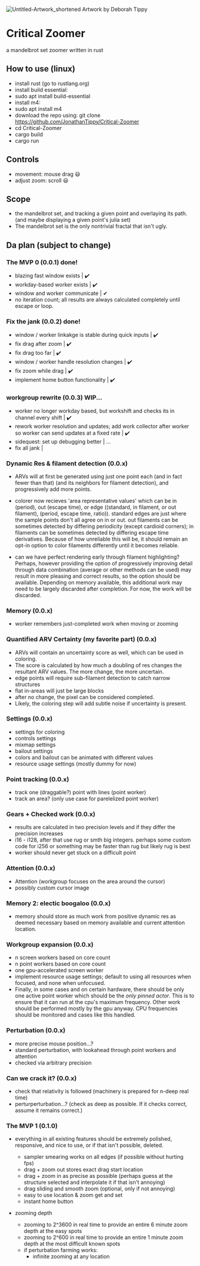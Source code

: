 ![Untitled-Artwork_shortened](https://user-images.githubusercontent.com/54297927/212390663-ff8359e9-438a-4742-8cf6-3b7675a27f7a.jpg)
Artwork by Deborah Tippy

# Critical Zoomer
a mandelbrot set zoomer written in rust


## How to use (linux)
- install rust (go to rustlang.org)
- install build essential:
- sudo apt install build-essential
- install m4:
- sudo apt install m4
- download the repo using:
  git clone https://github.com/JonathanTippy/Critical-Zoomer
- cd Critical-Zoomer
- cargo build
- cargo run

## Controls
- movement: mouse drag :smiley:
- adjust zoom: scroll :smiley:

## Scope
- the mandelbrot set, and tracking a given point and overlaying its path. (and maybe displaying a given point's julia set)
- The mandelbrot set is the only nontrivial fractal that isn't ugly.


## Da plan (subject to change)

### The MVP 0 (0.0.1)  done!
- blazing fast window exists | ✔️
- workday-based worker exists | ✔️
- window and worker communicate | ✔
- ️no iteration count; all results are always calculated completely until escape or loop.
  
### Fix the jank (0.0.2) done!
- window / worker linkakge is stable during quick inputs | ✔️
- fix drag after zoom | ✔️
- fix drag too far | ✔️
- window / worker handle resolution changes | ✔️
- fix zoom while drag | ✔️
- implement home button functionality | ✔️

### workgroup rewrite (0.0.3) WIP...

- worker no longer workday based, but workshift and checks its in channel every shift | ✔️
- rework worker resolution and updates; add work collector after worker so worker can send updates at a fixed rate | ✔️
- sidequest: set up debugging better | ...
- fix all jank |

### Dynamic Res & filament detection (0.0.x)

- ARVs will at first be generated using just one point each (and in fact fewer than that) (and its neighbors for filament detection), and progressively add more points.

- colorer now recieves 'area representative values' which can be in (period), out (escape time), or edge ((standard, in filament, or out filament), (period, escape time, ratio)).
  standard edges are just where the sample points don't all agree on in or out.
  out filaments can be sometimes detected by differing periodicity (except cardioid corners);
  in filaments can be sometimes detected by differing escape time derivatives.
  Because of how unreliable this will be, it should remain an opt-in option to color filaments differently until it becomes reliable.

- can we have perfect rendering early through filament highlighting?
  Perhaps, however providing the option of progressively improving detail through data combination
  (average or other methods can be used) may result in more pleasing and correct results, so the option should be available.
  Depending on memory available, this additional work may need to be largely discarded after completion. For now, the work will be discarded.

### Memory (0.0.x)

- worker remembers just-completed work when moving or zooming

### Quantified ARV Certainty (my favorite part) (0.0.x)

- ARVs will contain an uncertainty score as well, which can be used in coloring.
- The score is calculated by how much a doubling of res changes the resultant ARV values. The more change, the more uncertain.
- edge points will require sub-filament detection to catch narrow structures
- flat in-areas will just be large blocks
- after no change, the pixel can be considered completed.
- Likely, the coloring step will add subtle noise if uncertainty is present.

### Settings (0.0.x)

- settings for coloring
- controls settings
- mixmap settings
- bailout settings
- colors and bailout can be animated with different values
- resource usage settings (mostly dummy for now)

### Point tracking (0.0.x)

- track one (draggable?) point with lines (point worker)
- track an area? (only use case for parelelized point worker)


### Gears + Checked work (0.0.x)
- results are calculated in two precision levels and if they differ the precision increases
- i16 - i128, after that use rug or smth big integers. perhaps some custom code for i256 or something may be faster than rug but likely rug is best
- worker should never get stuck on a difficult point

### Attention (0.0.x)
- Attention (workgroup focuses on the area around the cursor)
- possibly custom cursor image


### Memory 2: electic boogaloo (0.0.x)

- memory should store as much work from positive dynamic res as deemed necessary based on memory available and current attention location.

### Workgroup expansion (0.0.x)
- n screen workers based on core count
- n point workers based on core count
- one gpu-accelerated screen worker
- implement resource usage settings; default to using all resources when focused, and none when unfocused.
- Finally, in some cases and on certain hardware, there should be only one active point worker which should be the *only pinned actor*. 
  This is to ensure that it can run at the cpu's maximum frequency. Other work should be performed mostly by the gpu anyway.
  CPU frequencies should be monitored and cases like this handled.
  

### Perturbation (0.0.x)
- more precise mouse position...?
- standard perturbation, with lookahead through point workers and attention
- checked via arbitrary precision

### Can we crack it? (0.0.x)
- check that relativity is followed (machinery is prepared for n-deep real time)
- perturperturbation...? (check as deep as possible. If it checks correct, assume it remains correct.)

### The MVP 1 (0.1.0)
- everything in all existing features should be extremely polished, responsive, and nice to use, or if that isn't possible, deleted.
    - sampler smearing works on all edges (if possible without hurting fps)
    - drag + zoom out stores exact drag start location
    - drag + zoom in as precise as possible (perhaps guess at the structure selected and interpolate it if that isn't annoying)
    - drag sliding and smooth zoom (optional, only if not annoying)
    - easy to use location & zoom get and set
    - instant home button

- zooming depth
    - zooming to 2^3600 in real time to provide an entire 6 minute zoom depth at the easy spots
    - zooming to 2^600 in real time to provide an entire 1 minute zoom depth at the most difficult known spots
    - if perturbation farming works:
        -  infinite zooming at any location
